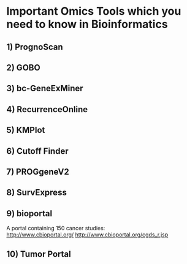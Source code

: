 # Important Omics Tools which you need to know in Bioinformatics

## 1) PrognoScan
## 2) GOBO
## 3) bc-GeneExMiner
## 4) RecurrenceOnline
## 5) KMPlot
## 6) Cutoff Finder
## 7) PROGgeneV2
## 8) SurvExpress
## 9) bioportal
A portal containing 150 cancer studies:  
http://www.cbioportal.org/
http://www.cbioportal.org/cgds_r.jsp

## 10) Tumor Portal




